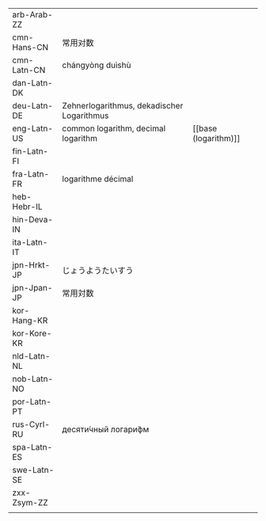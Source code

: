 | | | |
|-|-|-|
| arb-Arab-ZZ |  |  |
| cmn-Hans-CN | 常用对数 |  |
| cmn-Latn-CN | chángyòng duìshù |  |
| dan-Latn-DK |  |  |
| deu-Latn-DE | Zehnerlogarithmus, dekadischer Logarithmus |  |
| eng-Latn-US | common logarithm, decimal logarithm | [[base (logarithm)]] |
| fin-Latn-FI |  |  |
| fra-Latn-FR | logarithme décimal |  |
| heb-Hebr-IL |  |  |
| hin-Deva-IN |  |  |
| ita-Latn-IT |  |  |
| jpn-Hrkt-JP | じょうようたいすう |  |
| jpn-Jpan-JP | 常用対数 |  |
| kor-Hang-KR |  |  |
| kor-Kore-KR |  |  |
| nld-Latn-NL |  |  |
| nob-Latn-NO |  |  |
| por-Latn-PT |  |  |
| rus-Cyrl-RU | десяти́чный логари́фм |  |
| spa-Latn-ES |  |  |
| swe-Latn-SE |  |  |
| zxx-Zsym-ZZ |  |  |
|  |  |  |
